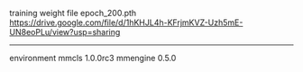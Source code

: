 training weight file epoch_200.pth
https://drive.google.com/file/d/1hKHJL4h-KFrjmKVZ-Uzh5mE-UN8eoPLu/view?usp=sharing


------------------------------------------
environment
mmcls 1.0.0rc3
mmengine 0.5.0
